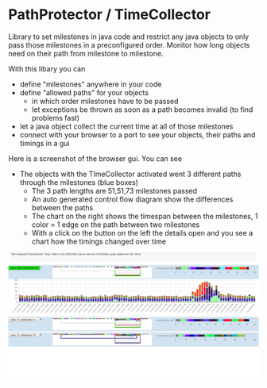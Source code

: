 # PathProtector / TimeCollector

Library to set milestones in java code and restrict any java objects to only pass those milestones in a preconfigured order. Monitor how long objects need on their path from milestone to milestone.

With this libary you can 
* define "milestones" anywhere in your code
* define "allowed paths" for your objects
  * in which order milestones have to be passed
  * let exceptions be thrown as soon as a path becomes invalid (to find problems fast)
* let a java object collect the current time at all of those milestones
* connect with your browser to a port to see your objects, their paths and timings in a gui

Here is a screenshot of the browser gui. You can see
* The objects with the TImeCollector activated went 3 different paths through the milestones (blue boxes)
  * The 3 path lengths are 51,51,73 milestones passed
  * An auto generated control flow diagram show the differences between the paths
  * The chart on the right shows the timespan between the milestones, 1 color = 1 edge on the path between two milestones
  * With a click on the button on the left the details open and you see a chart how the timings changed over time

![Screenshot TimeCollector](ss_timecollector.png "Screenshot TimeCollector")

